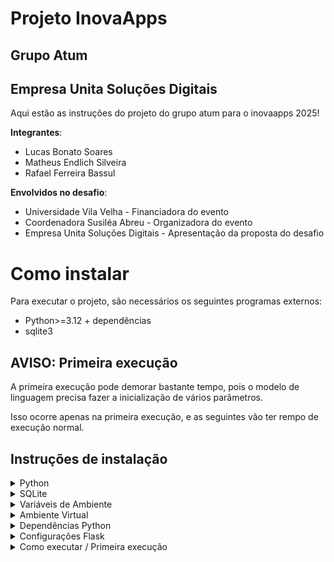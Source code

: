 # Projeto InovaApps
## Grupo Atum
## Empresa Unita Soluções Digitais
Aqui estão as instruções do projeto do grupo atum para o inovaapps 2025!

**Integrantes**:
* Lucas Bonato Soares
* Matheus Endlich Silveira
* Rafael Ferreira Bassul

**Envolvidos no desafio**:
* Universidade Vila Velha - Financiadora do evento
* Coordenadora Susiléa Abreu - Organizadora do evento
* Empresa Unita Soluções Digitais - Apresentação da proposta do desafio

# Como instalar

Para executar o projeto, são necessários os seguintes programas externos:

* Python>=3.12 + dependências
* sqlite3

## AVISO: Primeira execução
A primeira execução pode demorar bastante tempo, pois o modelo de linguagem precisa fazer a inicialização de vários parâmetros.

Isso ocorre apenas na primeira execução, e as seguintes vão ter rempo de execução normal.

## Instruções de instalação

<details> 
<summary>
Python
</summary>
É necessário python versão 3.12 para cima instalado para executar o programa.

O python pode ser instalado seguindo o url: https://www.python.org/.

Em sistemas Windows, após a instalação, tenha certeza que o Python foi adicionado ao PATH do seu sistema. Isso pode ser verificando acessando "Váriaveis de Ambiente" > "Path".

Se houver os paths do python ali, está tudo certo, se não, você deve adicionar.
</details>

<details> 
<summary>
SQLite
</summary>
Instalar não é estritamente necessário, mas pode evitar problemas ter uma instância do sqlite no seu computador.

O sqlite3 pode ser instalado acessando https://sqlite.org/download.html.

Para usuários windows, deve-se baixar a versão "tools" na seção de "Precompiled Binaries for Windows" dos downloads. Um exemplo de download a ser acessado: "sqlite-tools-win-x64-3500400.zip".

Após fazer o download, deve ser adicionado ao PATH do seu sistema.  Isso pode ser verificando acessando "Váriaveis de Ambiente" > "Path".

Se houver os paths do sqlite ali, está tudo certo, se não, você deve adicionar.
</details>

<details> 
<summary>
Variáveis de Ambiente
</summary>
Se você precisou instalar o python e o sqlite, ao final do processo você deve ter algo assim:

<img width="1141" height="501" alt="Instrucao variaveis" src="https://github.com/user-attachments/assets/9644d990-3d85-4f3c-ba8c-a4d07e1325b5" />

Se você não está vendo os PATHs do Python ou o Path do sqlite, busque o local de instalação dos seus arquivos e adicione aqui.

Por exemplo, meu sqlite está em ``C:\Program Files\sqlite``, então adiciono o Path:

<img width="571" height="501" alt="image" src="https://github.com/user-attachments/assets/f3aefa79-18ee-4a40-96cc-6675b20832f3" />

Após adicionar o PATH, clica "OK" em tudo e o path deve funcionar.

Para verificar se o path funciona, abra seu terminal e execute:
* ``py --version`` Para verificar se python esta instalado e com o path configurado
* ``sqlite3`` Para verificar se o sqlite está instalado e com o path configurado

<img width="814" height="421" alt="image" src="https://github.com/user-attachments/assets/c06f7fdf-1800-40ac-bf91-1cbea675b9e8" />


  

</details>


<details> 
<summary>
Ambiente Virtual
</summary>
Antes de instalar as dependências, é boa prática inicializar um ambiente virtual dentro do projeto. 

Com o projeto aberto no seu VScode, utilize o terminal para executar os seguintes passos:

* ``pip -m venv .venv`` | Você pode trocar ".venv" para o nome que quiser, mas vamos seguir aqui referindo ao ambiente virtual como ".venv".

Após esse comando, deve-se executar, a depender do seu sistema, o script de ativação do venv.

* WINDOWS: ``.venv/Scripts/activate``
* LINUX: ``source .venv/bin/activate``

Se houver problemas no Windows para executar o Script, pode ser necessário também executar o seguinte comando, antes de executar o script de ativação do venv:

* ``Set-ExecutionPolicy -ExecutionPolicy RemoteSigned -Scope Current``
</details>

<details> 
<summary>
Dependências Python
</summary>
Ao acessar o venv, você pode coletar as dependências usando o requirements.txt por meio do gerenciador de pacotes da sua preferência. 

Vamos seguir nas instruções usando o gerenciador pip, por ser o gerenciador padrão do python.

* ``pip install -r requirements.txt``
</details>

<details> 
<summary>
Configurações Flask
</summary>
Pode ser necessário configurar algumas variáveis do flask.

* Windows: ``set FLASK_APP=app.py``
* Linux: ``export FLASK_APP=app.py``
</details>

<details> 
<summary>
Como executar / Primeira execução
</summary>
Na pasta do projeto, com o terminal acessado no venv e as dependências instaladas, basta executar o comando:

* ``flask run``

**Atenção!** Ao realizar a primeira execução, algumas instalações adicionais vão ser realizadas para as dependências do projeto. 

Isso significa que a primeira execução vai demorar um pouco a mais para processar pois deve instalar esse arquivos auxiliares, mas execuções posteriores vão ocorrer normalmente pois tudo já vai estar instalado.
</details>

